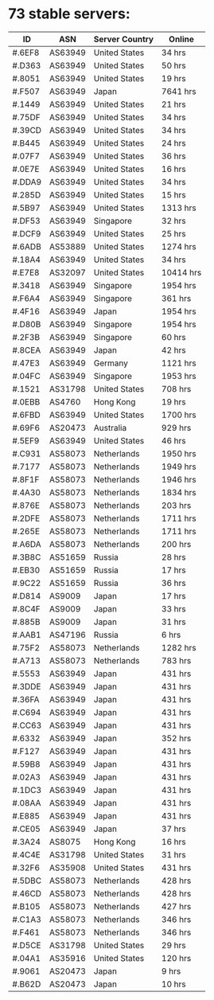 # 73 stable servers:

| ID | ASN | Server Country | Online |
| ------ | ------ | ------ | ------ |
| #.6EF8 | AS63949 | United States | 34 hrs |
| #.D363 | AS63949 | United States | 50 hrs |
| #.8051 | AS63949 | United States | 19 hrs |
| #.F507 | AS63949 | Japan | 7641 hrs |
| #.1449 | AS63949 | United States | 21 hrs |
| #.75DF | AS63949 | United States | 34 hrs |
| #.39CD | AS63949 | United States | 34 hrs |
| #.B445 | AS63949 | United States | 24 hrs |
| #.07F7 | AS63949 | United States | 36 hrs |
| #.0E7E | AS63949 | United States | 16 hrs |
| #.DDA9 | AS63949 | United States | 34 hrs |
| #.285D | AS63949 | United States | 15 hrs |
| #.5B97 | AS63949 | United States | 1313 hrs |
| #.DF53 | AS63949 | Singapore | 32 hrs |
| #.DCF9 | AS63949 | United States | 25 hrs |
| #.6ADB | AS53889 | United States | 1274 hrs |
| #.18A4 | AS63949 | United States | 34 hrs |
| #.E7E8 | AS32097 | United States | 10414 hrs |
| #.3418 | AS63949 | Singapore | 1954 hrs |
| #.F6A4 | AS63949 | Singapore | 361 hrs |
| #.4F16 | AS63949 | Japan | 1954 hrs |
| #.D80B | AS63949 | Singapore | 1954 hrs |
| #.2F3B | AS63949 | Singapore | 60 hrs |
| #.8CEA | AS63949 | Japan | 42 hrs |
| #.47E3 | AS63949 | Germany | 1121 hrs |
| #.04FC | AS63949 | Singapore | 1953 hrs |
| #.1521 | AS31798 | United States | 708 hrs |
| #.0EBB | AS4760 | Hong Kong | 19 hrs |
| #.6FBD | AS63949 | United States | 1700 hrs |
| #.69F6 | AS20473 | Australia | 929 hrs |
| #.5EF9 | AS63949 | United States | 46 hrs |
| #.C931 | AS58073 | Netherlands | 1950 hrs |
| #.7177 | AS58073 | Netherlands | 1949 hrs |
| #.8F1F | AS58073 | Netherlands | 1946 hrs |
| #.4A30 | AS58073 | Netherlands | 1834 hrs |
| #.876E | AS58073 | Netherlands | 203 hrs |
| #.2DFE | AS58073 | Netherlands | 1711 hrs |
| #.265E | AS58073 | Netherlands | 1711 hrs |
| #.A6DA | AS58073 | Netherlands | 200 hrs |
| #.3B8C | AS51659 | Russia | 28 hrs |
| #.EB30 | AS51659 | Russia | 17 hrs |
| #.9C22 | AS51659 | Russia | 36 hrs |
| #.D814 | AS9009 | Japan | 17 hrs |
| #.8C4F | AS9009 | Japan | 33 hrs |
| #.885B | AS9009 | Japan | 31 hrs |
| #.AAB1 | AS47196 | Russia | 6 hrs |
| #.75F2 | AS58073 | Netherlands | 1282 hrs |
| #.A713 | AS58073 | Netherlands | 783 hrs |
| #.5553 | AS63949 | Japan | 431 hrs |
| #.3DDE | AS63949 | Japan | 431 hrs |
| #.36FA | AS63949 | Japan | 431 hrs |
| #.C694 | AS63949 | Japan | 431 hrs |
| #.CC63 | AS63949 | Japan | 431 hrs |
| #.6332 | AS63949 | Japan | 352 hrs |
| #.F127 | AS63949 | Japan | 431 hrs |
| #.59B8 | AS63949 | Japan | 431 hrs |
| #.02A3 | AS63949 | Japan | 431 hrs |
| #.1DC3 | AS63949 | Japan | 431 hrs |
| #.08AA | AS63949 | Japan | 431 hrs |
| #.E885 | AS63949 | Japan | 431 hrs |
| #.CE05 | AS63949 | Japan | 37 hrs |
| #.3A24 | AS8075 | Hong Kong | 16 hrs |
| #.4C4E | AS31798 | United States | 31 hrs |
| #.32F6 | AS35908 | United States | 431 hrs |
| #.5DBC | AS58073 | Netherlands | 428 hrs |
| #.46CD | AS58073 | Netherlands | 428 hrs |
| #.B105 | AS58073 | Netherlands | 427 hrs |
| #.C1A3 | AS58073 | Netherlands | 346 hrs |
| #.F461 | AS58073 | Netherlands | 346 hrs |
| #.D5CE | AS31798 | United States | 29 hrs |
| #.04A1 | AS35916 | United States | 120 hrs |
| #.9061 | AS20473 | Japan | 9 hrs |
| #.B62D | AS20473 | Japan | 10 hrs |

